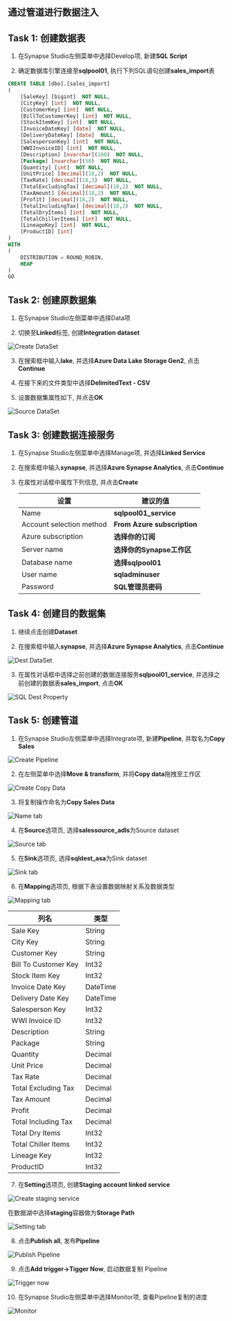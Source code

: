 ## 通过管道进行数据注入

## Task 1: 创建数据表

1. 在Synapse Studio左侧菜单中选择Develop项, 新建**SQL Script**

2. 确定数据库引擎连接至**sqlpool01**, 执行下列SQL语句创建**sales_import**表

```sql
CREATE TABLE [dbo].[sales_import]
( 
	[SaleKey] [bigint]  NOT NULL,
	[CityKey] [int]  NOT NULL,
	[CustomerKey] [int]  NOT NULL,
	[BillToCustomerKey] [int]  NOT NULL,
	[StockItemKey] [int]  NOT NULL,
	[InvoiceDateKey] [date]  NOT NULL,
	[DeliveryDateKey] [date]  NULL,
	[SalespersonKey] [int]  NOT NULL,
	[WWIInvoiceID] [int]  NOT NULL,
	[Description] [nvarchar](100)  NOT NULL,
	[Package] [nvarchar](50)  NOT NULL,
	[Quantity] [int]  NOT NULL,
	[UnitPrice] [decimal](18,2)  NOT NULL,
	[TaxRate] [decimal](18,3)  NOT NULL,
	[TotalExcludingTax] [decimal](18,2)  NOT NULL,
	[TaxAmount] [decimal](18,2)  NOT NULL,
	[Profit] [decimal](18,2)  NOT NULL,
	[TotalIncludingTax] [decimal](18,2)  NOT NULL,
	[TotalDryItems] [int]  NOT NULL,
	[TotalChillerItems] [int]  NOT NULL,
	[LineageKey] [int]  NOT NULL,
    [ProductID] [int]
)
WITH
(
	DISTRIBUTION = ROUND_ROBIN,
	HEAP
)
GO
```

## Task 2: 创建原数据集

1. 在Synapse Studio左侧菜单中选择Data项

2. 切换至**Linked**标签, 创建**Integration dataset**

![Create DataSet](./media/create-dataset.png "Create DataSet")

3. 在搜索框中输入**lake**, 并选择**Azure Data Lake Storage Gen2**, 点击**Continue**

4. 在接下来的文件类型中选择**DelimitedText - CSV**

5. 设置数据集属性如下, 并点击**OK**

![Source DataSet](./media/sales-source-dataset.png "Source DataSet")


## Task 3: 创建数据连接服务

1. 在Synapse Studio左侧菜单中选择Manage项, 并选择**Linked Service**

2. 在搜索框中输入**synapse**, 并选择**Azure Synapse Analytics**, 点击**Continue**

3. 在属性对话框中属性下列信息, 并点击**Create**

    设置|建议的值
    --- | ---
    Name|**sqlpool01_service**
    Account selection method|**From Azure subscription**
    Azure subscription|**选择你的订阅**
    Server name|**选择你的Synapse工作区**
    Database name|**选择sqlpool01**
    User name|**sqladminuser**
    Password|**SQL管理员密码**

## Task 4: 创建目的数据集

1. 继续点击创建**Dataset**

2. 在搜索框中输入**synapse**, 并选择**Azure Synapse Analytics**, 点击**Continue**

![Dest DataSet](./media/sales-dest-synapse.png "Dest DataSet")

3. 在属性对话框中选择之前创建的数据连接服务**sqlpool01_service**, 并选择之前创建的数据表**sales_import**, 点击**OK**

![SQL Dest Property](./media/sqldest_property.png "SQL Dest Property")


## Task 5: 创建管道

1. 在Synapse Studio左侧菜单中选择Integrate项, 新建**Pipeline**, 并取名为**Copy Sales**

![Create Pipeline](./media/create_pipeline.png "Create Pipeline")

2. 在左侧菜单中选择**Move & transform**, 并将**Copy data**拖拽至工作区

![Create Copy Data](./media/select_copydata.png "Create Copy Data")

3. 将复制操作命名为**Copy Sales Data**

![Name tab](./media/name_tab.png "Name tab")

4. 在**Source**选项页, 选择**salessource_adls**为Source dataset

![Source tab](./media/source_tab.png "Source tab")

5. 在**Sink**选项页, 选择**sqldest_asa**为Sink dataset

![Sink tab](./media/sink_tab.png "Sink tab")

6. 在**Mapping**选项页, 根据下表设置数据映射关系及数据类型

![Mapping tab](./media/map_tab.png "Mapping tab")


列名 | 类型
--- | ---
Sale Key | String
City Key | String
Customer Key | String
Bill To Customer Key | Int32
Stock Item Key | Int32
Invoice Date Key | DateTime
Delivery Date Key | DateTime
Salesperson Key | Int32
WWI Invoice ID | Int32
Description | String
Package | String
Quantity | Decimal
Unit Price | Decimal
Tax Rate | Decimal
Total Excluding Tax | Decimal
Tax Amount | Decimal
Profit | Decimal
Total Including Tax | Decimal
Total Dry Items | Int32
Total Chiller Items | Int32
Lineage Key | Int32
ProductID | Int32


7. 在**Setting**选项页, 创建**Staging account linked service**

![Create staging service](./media/create_staging_service.png "Create staging service")

在数据湖中选择**staging**容器做为**Storage Path**

![Setting tab](./media/setting_tab.png "Setting tab")

8. 点击**Publish all**, 发布**Pipeline**

![Publish Pipeline](./media/publish_pipeline.png "Publish Pipeline")

9. 点击**Add trigger->Tigger Now**, 启动数据复制 Pipeline

![Trigger now](./media/trigger_now.png "Trigger now")

10. 在Synapse Studio左侧菜单中选择Monitor项, 查看Pipeline复制的进度

![Monitor](./media/pipeline_copy_monitor.png "Monitor")
